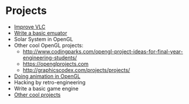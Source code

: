 # Projects
* [Improve VLC](https://wiki.videolan.org/Getting_Started_At_Coding/)
* [Write a basic emuator](http://www.multigesture.net/articles/how-to-write-an-emulator-chip-8-interpreter/)
* Solar System in OpenGL
* Other cool OpenGL projects:
  * http://www.codingparks.com/opengl-project-ideas-for-final-year-engineering-students/
  * https://openglprojects.com
  * http://graphicscodex.com/projects/projects/
* [Doing animation in OpenGL](http://ephenationopengl.blogspot.be/2012/06/doing-animations-in-opengl.html)
* Hacking by retro-engineering
* Write a basic game engine
* [Other cool projects](https://github.com/karan/Projects)
